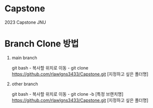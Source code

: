 # Capstone
 2023 Capstone JNU
 
 
# Branch Clone 방법
 1) main branch
 
    git bash - 복사할 위치로 이동 - git clone https://github.com/rlawlgns3433/Capstone.git [지정하고 싶은 폴더명]
  
 2) other branch
 
    git bash - 복사할 위치로 이동 - git clone -b [특정 브랜치명] https://github.com/rlawlgns3433/Capstone.git [지정하고 싶은 폴더명]
